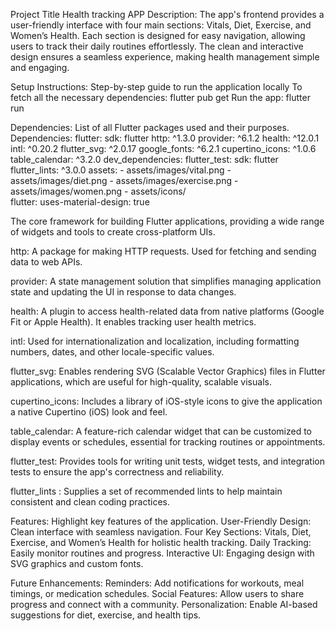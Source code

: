 Project Title
Health tracking APP 
Description:
The app's frontend provides a user-friendly interface with four main sections: Vitals, Diet, Exercise, and Women’s Health. Each section is designed for easy navigation, allowing users to track their daily routines effortlessly. The clean and interactive design ensures a seamless experience, making health management simple and engaging.

Setup Instructions: Step-by-step guide to run the application locally
To fetch all the necessary dependencies:
flutter pub get
Run the app:
flutter run


Dependencies: List of all Flutter packages used and their purposes.
Dependencies:
  flutter:
  sdk: flutter
  http: ^1.3.0
  provider: ^6.1.2
  health: ^12.0.1
  intl: ^0.20.2
  flutter_svg: ^2.0.17
  google_fonts: ^6.2.1
  cupertino_icons: ^1.0.6
  table_calendar: ^3.2.0
dev_dependencies:
  flutter_test:
    sdk: flutter
    flutter_lints: ^3.0.0
assets:
    - assets/images/vital.png
    - assets/images/diet.png
    - assets/images/exercise.png
    - assets/images/women.png
    - assets/icons/  
    flutter: uses-material-design: true


The core framework for building Flutter applications, providing a wide range of widgets and tools to create cross-platform UIs.

http:
A package for making HTTP requests. Used for fetching and sending data to web APIs.

provider:
A state management solution that simplifies managing application state and updating the UI in response to data changes.

health:
A plugin to access health-related data from native platforms (Google Fit or Apple Health). It enables tracking user health metrics.

intl:
Used for internationalization and localization, including formatting numbers, dates, and other locale-specific values.

flutter_svg:
Enables rendering SVG (Scalable Vector Graphics) files in Flutter applications, which are useful for high-quality, scalable visuals.

cupertino_icons:
Includes a library of iOS-style icons to give the application a native Cupertino (iOS) look and feel.

table_calendar:
A feature-rich calendar widget that can be customized to display events or schedules, essential for tracking routines or appointments.

flutter_test:
Provides tools for writing unit tests, widget tests, and integration tests to ensure the app's correctness and reliability.

flutter_lints :
Supplies a set of recommended lints to help maintain consistent and clean coding practices.



Features: Highlight key features of the application.
User-Friendly Design: Clean interface with seamless navigation.
Four Key Sections: Vitals, Diet, Exercise, and Women’s Health for holistic health tracking.
Daily Tracking: Easily monitor routines and progress.
Interactive UI: Engaging design with SVG graphics and custom fonts.


Future Enhancements:
Reminders: Add notifications for workouts, meal timings, or medication schedules.
Social Features: Allow users to share progress and connect with a community.
Personalization: Enable AI-based suggestions for diet, exercise, and health tips.
